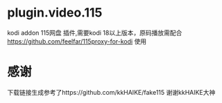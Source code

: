 # plugin.video.115
 kodi  addon 115网盘 插件,需要kodi 18以上版本，原码播放需配合 https://github.com/feelfar/115proxy-for-kodi 使用
# 感谢
 下载链接生成参考了https://github.com/kkHAIKE/fake115 谢谢kkHAIKE大神
